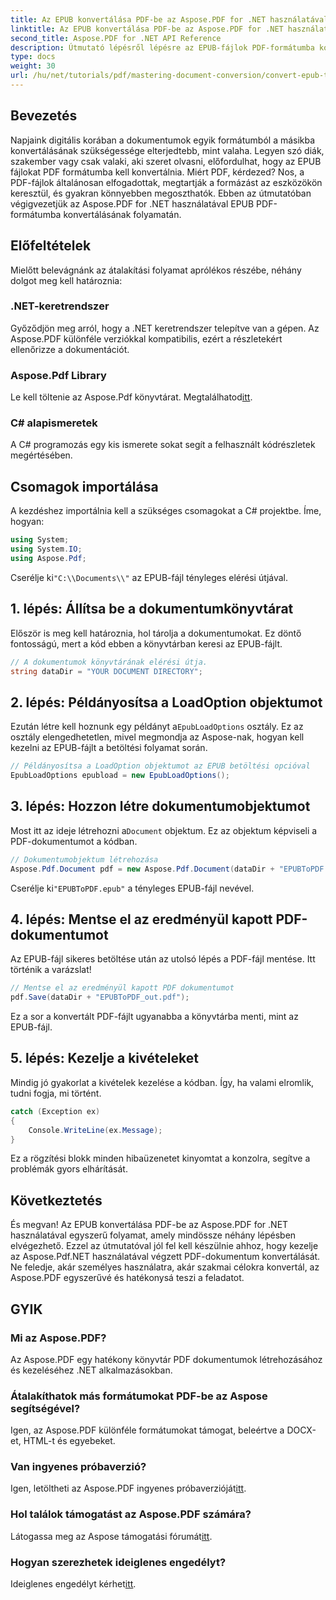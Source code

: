 ```yaml
---
title: Az EPUB konvertálása PDF-be az Aspose.PDF for .NET használatával
linktitle: Az EPUB konvertálása PDF-be az Aspose.PDF for .NET használatával
second_title: Aspose.PDF for .NET API Reference
description: Útmutató lépésről lépésre az EPUB-fájlok PDF-formátumba konvertálásához az Aspose.PDF for .NET használatával. Egyszerű, hatékony és minden felhasználó számára tökéletes.
type: docs
weight: 30
url: /hu/net/tutorials/pdf/mastering-document-conversion/convert-epub-to-pdf/
---
```

## Bevezetés

Napjaink digitális korában a dokumentumok egyik formátumból a másikba konvertálásának szükségessége elterjedtebb, mint valaha. Legyen szó diák, szakember vagy csak valaki, aki szeret olvasni, előfordulhat, hogy az EPUB fájlokat PDF formátumba kell konvertálnia. Miért PDF, kérdezed? Nos, a PDF-fájlok általánosan elfogadottak, megtartják a formázást az eszközökön keresztül, és gyakran könnyebben megoszthatók. Ebben az útmutatóban végigvezetjük az Aspose.PDF for .NET használatával EPUB PDF-formátumba konvertálásának folyamatán.

## Előfeltételek

Mielőtt belevágnánk az átalakítási folyamat aprólékos részébe, néhány dolgot meg kell határoznia:

### .NET-keretrendszer

Győződjön meg arról, hogy a .NET keretrendszer telepítve van a gépen. Az Aspose.PDF különféle verziókkal kompatibilis, ezért a részletekért ellenőrizze a dokumentációt.

### Aspose.Pdf Library

 Le kell töltenie az Aspose.Pdf könyvtárat. Megtalálhatod[itt](https://releases.aspose.com/pdf/net/).

### C# alapismeretek

A C# programozás egy kis ismerete sokat segít a felhasznált kódrészletek megértésében.

## Csomagok importálása

A kezdéshez importálnia kell a szükséges csomagokat a C# projektbe. Íme, hogyan:

```csharp
using System;
using System.IO;
using Aspose.Pdf;
```

 Cserélje ki`"C:\\Documents\\"` az EPUB-fájl tényleges elérési útjával.

## 1. lépés: Állítsa be a dokumentumkönyvtárat

Először is meg kell határoznia, hol tárolja a dokumentumokat. Ez döntő fontosságú, mert a kód ebben a könyvtárban keresi az EPUB-fájlt.

```csharp
// A dokumentumok könyvtárának elérési útja.
string dataDir = "YOUR DOCUMENT DIRECTORY";
```

## 2. lépés: Példányosítsa a LoadOption objektumot

 Ezután létre kell hoznunk egy példányt a`EpubLoadOptions` osztály. Ez az osztály elengedhetetlen, mivel megmondja az Aspose-nak, hogyan kell kezelni az EPUB-fájlt a betöltési folyamat során.

```csharp
// Példányosítsa a LoadOption objektumot az EPUB betöltési opcióval
EpubLoadOptions epubload = new EpubLoadOptions();
```

## 3. lépés: Hozzon létre dokumentumobjektumot

Most itt az ideje létrehozni a`Document` objektum. Ez az objektum képviseli a PDF-dokumentumot a kódban.

```csharp
// Dokumentumobjektum létrehozása
Aspose.Pdf.Document pdf = new Aspose.Pdf.Document(dataDir + "EPUBToPDF.epub", epubload);
```

 Cserélje ki`"EPUBToPDF.epub"` a tényleges EPUB-fájl nevével.

## 4. lépés: Mentse el az eredményül kapott PDF-dokumentumot

Az EPUB-fájl sikeres betöltése után az utolsó lépés a PDF-fájl mentése. Itt történik a varázslat!

```csharp
// Mentse el az eredményül kapott PDF dokumentumot
pdf.Save(dataDir + "EPUBToPDF_out.pdf");
```

Ez a sor a konvertált PDF-fájlt ugyanabba a könyvtárba menti, mint az EPUB-fájl.

## 5. lépés: Kezelje a kivételeket

Mindig jó gyakorlat a kivételek kezelése a kódban. Így, ha valami elromlik, tudni fogja, mi történt.

```csharp
catch (Exception ex)
{
    Console.WriteLine(ex.Message);
}
```

Ez a rögzítési blokk minden hibaüzenetet kinyomtat a konzolra, segítve a problémák gyors elhárítását.

## Következtetés

És megvan! Az EPUB konvertálása PDF-be az Aspose.PDF for .NET használatával egyszerű folyamat, amely mindössze néhány lépésben elvégezhető. Ezzel az útmutatóval jól fel kell készülnie ahhoz, hogy kezelje az Aspose.Pdf.NET használatával végzett PDF-dokumentum konvertálását. Ne feledje, akár személyes használatra, akár szakmai célokra konvertál, az Aspose.PDF egyszerűvé és hatékonysá teszi a feladatot.

## GYIK

### Mi az Aspose.PDF?
Az Aspose.PDF egy hatékony könyvtár PDF dokumentumok létrehozásához és kezeléséhez .NET alkalmazásokban.

### Átalakíthatok más formátumokat PDF-be az Aspose segítségével?
Igen, az Aspose.PDF különféle formátumokat támogat, beleértve a DOCX-et, HTML-t és egyebeket.

### Van ingyenes próbaverzió?
 Igen, letöltheti az Aspose.PDF ingyenes próbaverzióját[itt](https://releases.aspose.com/).

### Hol találok támogatást az Aspose.PDF számára?
 Látogassa meg az Aspose támogatási fórumát[itt](https://forum.aspose.com/c/pdf/10).

### Hogyan szerezhetek ideiglenes engedélyt?
 Ideiglenes engedélyt kérhet[itt](https://purchase.conholdate.com/temporary-license/).